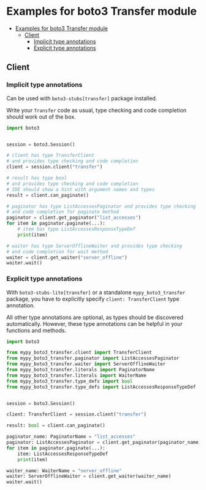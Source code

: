 <a id="examples-for-boto3-transfer-module"></a>

# Examples for boto3 Transfer module

- [Examples for boto3 Transfer module](#examples-for-boto3-transfer-module)
  - [Client](#client)
    - [Implicit type annotations](#implicit-type-annotations)
    - [Explicit type annotations](#explicit-type-annotations)

<a id="client"></a>

## Client

<a id="implicit-type-annotations"></a>

### Implicit type annotations

Can be used with `boto3-stubs[transfer]` package installed.

Write your `Transfer` code as usual, type checking and code completion should
work out of the box.

```python
import boto3


session = boto3.Session()

# client has type TransferClient
# and provides type checking and code completion
client = session.client("transfer")

# result has type bool
# and provides type checking and code completion
# IDE should show a hint with argument names and types
result = client.can_paginate()

# paginator has type ListAccessesPaginator and provides type checking
# and code completion for paginate method
paginator = client.get_paginator("list_accesses")
for item in paginator.paginate(...):
    # item has type ListAccessesResponseTypeDef
    print(item)

# waiter has type ServerOfflineWaiter and provides type checking
# and code completion for wait method
waiter = client.get_waiter("server_offline")
waiter.wait()
```

<a id="explicit-type-annotations"></a>

### Explicit type annotations

With `boto3-stubs-lite[transfer]` or a standalone `mypy_boto3_transfer`
package, you have to explicitly specify `client: TransferClient` type
annotation.

All other type annotations are optional, as types should be discovered
automatically. However, these type annotations can be helpful in your functions
and methods.

```python
import boto3

from mypy_boto3_transfer.client import TransferClient
from mypy_boto3_transfer.paginator import ListAccessesPaginator
from mypy_boto3_transfer.waiter import ServerOfflineWaiter
from mypy_boto3_transfer.literals import PaginatorName
from mypy_boto3_transfer.literals import WaiterName
from mypy_boto3_transfer.type_defs import bool
from mypy_boto3_transfer.type_defs import ListAccessesResponseTypeDef


session = boto3.Session()

client: TransferClient = session.client("transfer")

result: bool = client.can_paginate()

paginator_name: PaginatorName = "list_accesses"
paginator: ListAccessesPaginator = client.get_paginator(paginator_name)
for item in paginator.paginate(...):
    item: ListAccessesResponseTypeDef
    print(item)

waiter_name: WaiterName = "server_offline"
waiter: ServerOfflineWaiter = client.get_waiter(waiter_name)
waiter.wait()
```
